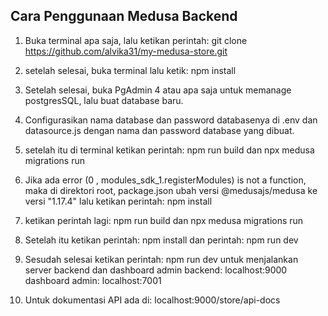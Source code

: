 ## Cara Penggunaan Medusa Backend
1. Buka terminal apa saja, lalu ketikan perintah: git clone https://github.com/alvika31/my-medusa-store.git
2. setelah selesai, buka terminal lalu ketik: npm install
3. Setelah selesai, buka PgAdmin 4 atau apa saja untuk memanage postgresSQL, lalu buat database baru.
4. Configurasikan nama database dan password databasenya di .env dan datasource.js dengan nama dan password database yang dibuat.
5. setelah itu di terminal ketikan perintah: npm run build dan npx medusa migrations run
6. Jika ada error (0 , modules_sdk_1.registerModules) is not a function, maka di direktori root, package.json ubah versi @medusajs/medusa ke versi "1.17.4" lalu ketikan perintah: npm install
7. ketikan perintah lagi: npm run build dan npx medusa migrations run
8. Setelah itu ketikan perintah: npm install dan perintah: npm run dev
9. Sesudah selesai ketikan perintah: npm run dev untuk menjalankan server backend dan dashboard admin
backend: localhost:9000
dashboard admin: localhost:7001

10. Untuk dokumentasi API ada di: localhost:9000/store/api-docs

